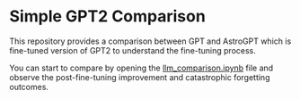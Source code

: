 # Simple GPT2 Comparison
This repository provides a comparison between GPT and AstroGPT which is fine-tuned version of GPT2 to understand the fine-tuning process.

You can start to compare by opening the [llm_comparison.ipynb](./llm_comparison.ipynb) file and observe the post-fine-tuning improvement and catastrophic forgetting outcomes.
